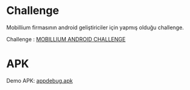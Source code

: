 # Challenge
Mobillium firmasının android geliştiriciler için yapmış olduğu challenge.

Challenge : [MOBILLIUM ANDROID CHALLENGE](https://docs.google.com/document/d/1n0W8ab7QUF56zny4rwdSpNAK3UZRJX86wvon6s3g3wg)

# APK
Demo APK: [appdebug.apk](https://github.com/mucahitkambur/mobillium-android-challenge/blob/master/app/build/outputs/apk/debug/app-debug.apk) 
